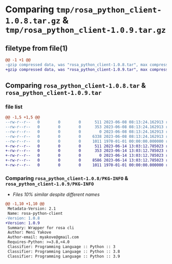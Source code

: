 # Comparing `tmp/rosa_python_client-1.0.8.tar.gz` & `tmp/rosa_python_client-1.0.9.tar.gz`

## filetype from file(1)

```diff
@@ -1 +1 @@
-gzip compressed data, was "rosa_python_client-1.0.8.tar", max compression
+gzip compressed data, was "rosa_python_client-1.0.9.tar", max compression
```

## Comparing `rosa_python_client-1.0.8.tar` & `rosa_python_client-1.0.9.tar`

### file list

```diff
@@ -1,5 +1,5 @@
--rw-r--r--   0        0        0      511 2023-06-08 08:13:24.162913 rosa_python_client-1.0.8/README.md
--rw-r--r--   0        0        0      353 2023-06-08 08:13:24.162913 rosa_python_client-1.0.8/pyproject.toml
--rw-r--r--   0        0        0        0 2023-06-08 08:13:24.162913 rosa_python_client-1.0.8/rosa/__init__.py
--rw-r--r--   0        0        0     6338 2023-06-08 08:13:24.162913 rosa_python_client-1.0.8/rosa/cli.py
--rw-r--r--   0        0        0     1011 1970-01-01 00:00:00.000000 rosa_python_client-1.0.8/PKG-INFO
+-rw-r--r--   0        0        0      511 2023-06-14 13:03:12.785023 rosa_python_client-1.0.9/README.md
+-rw-r--r--   0        0        0      353 2023-06-14 13:03:12.785023 rosa_python_client-1.0.9/pyproject.toml
+-rw-r--r--   0        0        0        0 2023-06-14 13:03:12.785023 rosa_python_client-1.0.9/rosa/__init__.py
+-rw-r--r--   0        0        0     8586 2023-06-14 13:03:12.785023 rosa_python_client-1.0.9/rosa/cli.py
+-rw-r--r--   0        0        0     1011 1970-01-01 00:00:00.000000 rosa_python_client-1.0.9/PKG-INFO
```

### Comparing `rosa_python_client-1.0.8/PKG-INFO` & `rosa_python_client-1.0.9/PKG-INFO`

 * *Files 10% similar despite different names*

```diff
@@ -1,10 +1,10 @@
 Metadata-Version: 2.1
 Name: rosa-python-client
-Version: 1.0.8
+Version: 1.0.9
 Summary: Wrapper for rosa cli
 Author: Meni Yakove
 Author-email: myakove@gmail.com
 Requires-Python: >=3.8,<4.0
 Classifier: Programming Language :: Python :: 3
 Classifier: Programming Language :: Python :: 3.8
 Classifier: Programming Language :: Python :: 3.9
```

